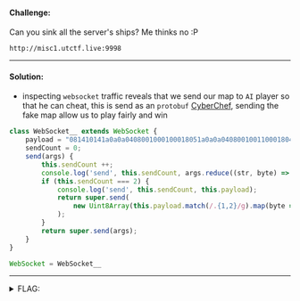 #### Challenge:

Can you sink all the server's ships? Me thinks no :P

`http://misc1.utctf.live:9998`

---

#### Solution:

- inspecting `websocket` traffic reveals that we send our map to `AI` player so that he can cheat, this is send as an `protobuf` [CyberChef](https://gchq.github.io/CyberChef/#recipe=From_Hex('Auto')Protobuf_Decode('',false,false)&input=MDgxNDEwMTQxYTBhMGEwNDA4MDAxMDAwMTAwMDE4MDUxYTBhMGEwNDA4MDAxMDAxMTAwMDE4MDQxYTBhMGEwNDA4MDAxMDAyMTAwMDE4MDMxYTBhMGEwNDA4MDAxMDAzMTAwMDE4MDMxYTBhMGEwNDA4MDAxMDA0MTAwMDE4MDIxYTBhMGEwNDA4MDAxMDA1MTAwMDE4MDUxYTBhMGEwNDA4MDAxMDA2MTAwMDE4MDQxYTBhMGEwNDA4MDAxMDA3MTAwMDE4MDMxYTBhMGEwNDA4MDAxMDA4MTAwMDE4MDMxYTBhMGEwNDA4MDAxMDA5MTAwMDE4MDI), sending the fake map allow us to play fairly and win

```js
class WebSocket__ extends WebSocket {
    payload = "081410141a0a0a0408001000100018051a0a0a0408001001100018041a0a0a0408001002100018031a0a0a0408001003100018031a0a0a0408001004100018021a0a0a0408001005100018051a0a0a0408001006100018041a0a0a0408001007100018031a0a0a0408001008100018031a0a0a040800100910001802"
    sendCount = 0;
    send(args) {
        this.sendCount ++;
        console.log('send', this.sendCount, args.reduce((str, byte) => str + byte.toString(16).padStart(2, '0'), ''));
        if (this.sendCount === 2) {
            console.log('send', this.sendCount, this.payload);
            return super.send(
                new Uint8Array(this.payload.match(/.{1,2}/g).map(byte => parseInt(byte, 16)))
            );
        }
        return super.send(args);
    }
}

WebSocket = WebSocket__
```

---

<details><summary>FLAG:</summary>

```
utflag{if_u_want_it_done_right_dont_rely_on_client}
```

</details>
<br/>
